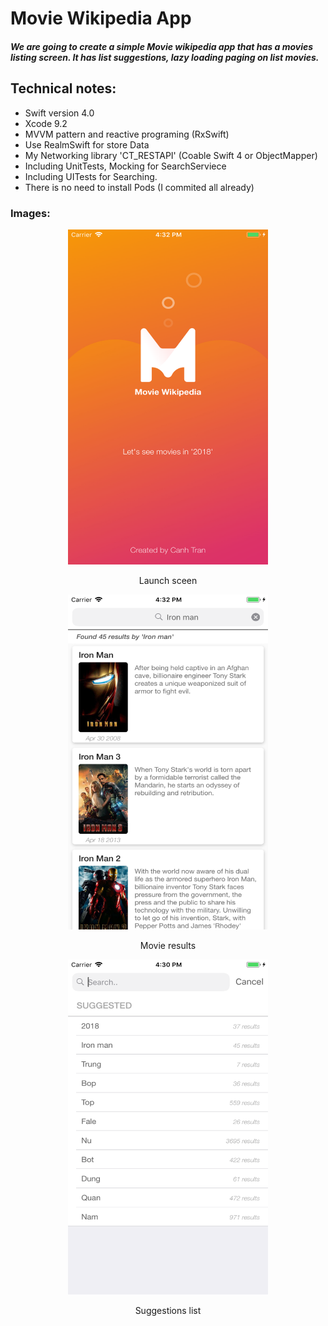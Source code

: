 # Movie Wikipedia App

##### We are going to create a simple Movie wikipedia app that has a movies listing screen. It has list suggestions, lazy loading paging on list movies.

## Technical notes: 
 - Swift version 4.0
 - Xcode 9.2
 - MVVM pattern and reactive programing (RxSwift)
 - Use RealmSwift for store Data
 - My Networking library 'CT_RESTAPI' (Coable Swift 4 or ObjectMapper)
 - Including UnitTests, Mocking for SearchServiece
 - Including UITests for Searching.
 - There is no need to install Pods (I commited all already)

### Images:

<p align="center">
  <img width="320" height="536" src="Images/launch.png"/>
</p>
<p align="center"> Launch sceen </p>

<p align="center">
  <img width="320" height="536" src="Images/result.png"/>
</p>
<p align="center"> Movie results </p>

<p align="center">
  <img width="320" height="536" src="Images/suggestion.png"/>
</p>
<p align="center"> Suggestions list </p>
 
